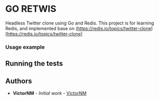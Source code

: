 # GO RETWIS

Headless Twitter clone using Go and Redis. This project is for learning Redis, and implemented base on (https://redis.io/topics/twitter-clone)[https://redis.io/topics/twitter-clone] 

### Usage example

[//]: <> (### Prerequisites)

[//]: <> (### Installing)

## Running the tests

[//]: <> (### Break down into end to end tests)

[//]: <> (### And coding style tests)

[//]: <> (## Built With)

[//]: <> (## Contributing)

[//]: <> (## Versioning)

## Authors

* **VictorNM** - *Initial work* - [VictorNM](https://github.com/VictorNM)

[//]: <> (## License)

[//]: <> (## Acknowledgments)
